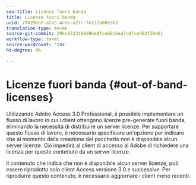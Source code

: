 ```yaml
---
seo-title: Licenze fuori banda
title: Licenze fuori banda
uuid: 7f029eb7-a2a5-4cee-a27c-7e222a00d3b3
translation-type: tm+mt
source-git-commit: 29bc8323460d9be0fce66cbea7c6fce46df20d61
workflow-type: tm+mt
source-wordcount: '104'
ht-degree: 0%

---
```



# Licenze fuori banda {#out-of-band-licenses}

Utilizzando  Adobe Access 3.0 Professional, è possibile implementare un flusso di lavoro in cui i client ottengono licenze pre-generate fuori banda, eliminando la necessità di distribuire un server licenze. Per supportare questo flusso di lavoro, è necessario specificare un&#39;opzione per indicare che al momento della creazione del pacchetto non è disponibile alcun server licenze. Ciò impedirà al client di accesso al Adobe  di richiedere una licenza per questo contenuto da un server licenze.

Il contenuto che indica che non è disponibile alcun server licenze, può essere riprodotto solo  client Access versione 3.0 e successive. Per riprodurre questo contenuto, è necessario aggiornare i client meno recenti.
